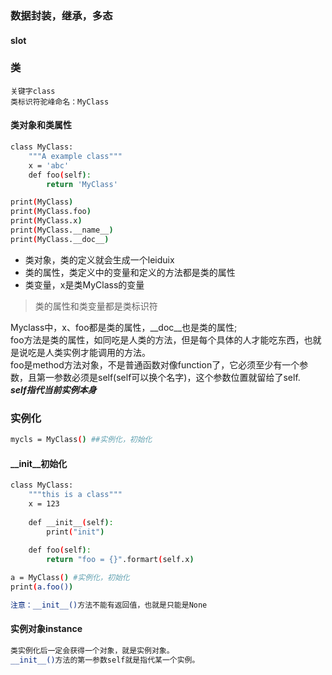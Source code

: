 ### 数据封装，继承，多态
#### __slot__
### 类
    关键字class
    类标识符驼峰命名：MyClass
#### 类对象和类属性
```bash
class MyClass:
    """A example class"""
    x = 'abc'
    def foo(self):
        return 'MyClass'

print(MyClass)
print(MyClass.foo)
print(MyClass.x)
print(MyClass.__name__)
print(MyClass.__doc__)
```
+ 类对象，类的定义就会生成一个leiduix
+ 类的属性，类定义中的变量和定义的方法都是类的属性
+ 类变量，x是类MyClass的变量
> 类的属性和类变量都是类标识符

Myclass中，x、foo都是类的属性，__doc__也是类的属性;</br>
foo方法是类的属性，如同吃是人类的方法，但是每个具体的人才能吃东西，也就是说吃是人类实例才能调用的方法。</br>
foo是method方法对象，不是普通函数对像function了，它必须至少有一个参数，且第一参数必须是self(self可以换个名字)，这个参数位置就留给了self.</br>
***self指代当前实例本身***
### 实例化
```bash
mycls = MyClass() ##实例化，初始化
```
#### __init__初始化
```bash
class MyClass:
    """this is a class"""
    x = 123
    
    def __init__(self):
        print("init")
    
    def foo(self):
        return "foo = {}".formart(self.x)

a = MyClass() #实例化，初始化
print(a.foo())

注意：__init__()方法不能有返回值，也就是只能是None
```
#### 实例对象instance
```bash
类实例化后一定会获得一个对象，就是实例对象。
__init__()方法的第一参数self就是指代某一个实例。
```
